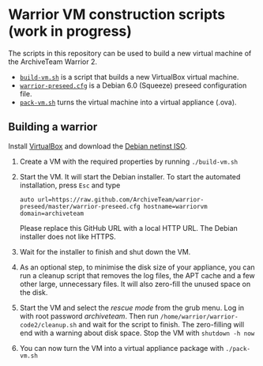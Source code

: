 Warrior VM construction scripts (work in progress)
==================================================

The scripts in this repository can be used to build a new virtual machine of the ArchiveTeam Warrior 2.

- [`build-vm.sh`](build-vm.sh) is a script that builds a new VirtualBox virtual machine.
- [`warrior-preseed.cfg`](warrior-preseed.cfg) is a Debian 6.0 (Squeeze) preseed configuration file.
- [`pack-vm.sh`](pack-vm.sh) turns the virtual machine into a virtual appliance (.ova).

Building a warrior
------------------

Install [VirtualBox](https://www.virtualbox.org/) and download the [Debian netinst ISO](http://cdimage.debian.org/debian-cd/6.0.6/i386/iso-cd/debian-6.0.6-i386-netinst.iso).

1.  Create a VM with the required properties by running `./build-vm.sh`
2. Start the VM.
   It will start the Debian installer.
   To start the automated installation, press `Esc` and type 

    `auto url=https://raw.github.com/ArchiveTeam/warrior-preseed/master/warrior-preseed.cfg hostname=warriorvm domain=archiveteam`

   Please replace this GitHub URL with a local HTTP URL.
   The Debian installer does not like HTTPS.
3. Wait for the installer to finish and shut down the VM.
4. As an optional step, to minimise the disk size of your appliance, you can run a cleanup script that removes the log files, the APT cache and a few other large, unnecessary files.
   It will also zero-fill the unused space on the disk.
5. Start the VM and select the *rescue mode* from the grub menu.
   Log in with root password *archiveteam*.
   Then run  `/home/warrior/warrior-code2/cleanup.sh` and wait for the script to finish.
   The zero-filling will end with a warning about disk space.
   Stop the VM with `shutdown -h now`
6. You can now turn the VM into a virtual appliance package with `./pack-vm.sh`

